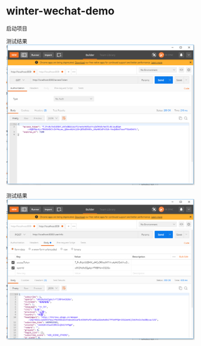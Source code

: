 # winter-wechat-demo


启动项目



测试结果![avatar](https://raw.githubusercontent.com/guochaojava/img-store/master/src/r1.png)

测试结果![avatar](https://raw.githubusercontent.com/guochaojava/img-store/master/src/r2.png)
